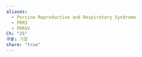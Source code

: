 ```yaml
---
aliases:
  - Porcine Reproductive and Respiratory Syndrome
  - PRRS
  - PRRSV
Ch: "25"
구분: 기말
share: "true"
---
```

